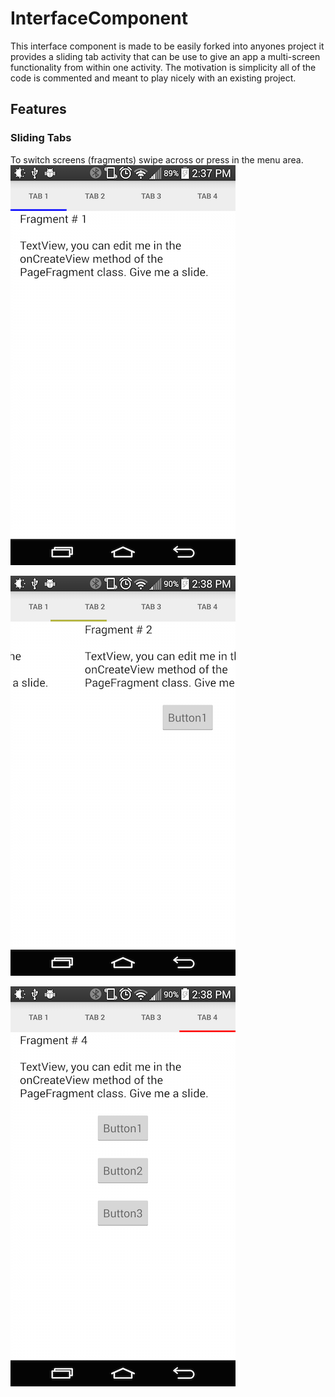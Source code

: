 # InterfaceComponent
This interface component is made to be easily forked into anyones project it provides a sliding tab activity that can be use to give an app a multi-screen functionality from within one activity.  The motivation is simplicity all of the code is commented and meant to play nicely with an existing project.  

## Features
### Sliding Tabs
To switch screens (fragments) swipe across or press in the menu area.
![](/screenshots/one.png)

![](/screenshots/two.png)

![](/screenshots/three.png)